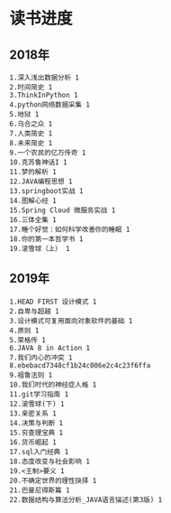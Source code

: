 # 读书进度

## 2018年

    1.深入浅出数据分析 1
    2.时间简史 1
    3.ThinkInPython 1
    4.python网络数据采集 1
    5.地狱 1
    6.乌合之众 1
    7.人类简史 1
    8.未来简史 1
    9.一个农民的亿万传奇 1
    10.克苏鲁神话I 1
    11.梦的解析 1
    12.JAVA编程思想 1
    13.springboot实战 1
    14.图解心经 1
    15.Spring Cloud 微服务实战 1
    16.三体全集 1
    17.睡个好觉：如何科学改善你的睡眠 1
    18.你的第一本哲学书 1
    19.滚雪球（上） 1

## 2019年

    1.HEAD FIRST 设计模式 1
    2.自卑与超越 1
    3.设计模式可复用面向对象软件的基础 1
    4.原则 1
    5.荣格传 1
    6.JAVA 8 in Action 1
    7.我们内心的冲突 1
    8.ebebacd7348cf1b24c006e2c4c23f6ffa
    9.祖鲁法则 1
    10.我们时代的神经症人格 1
    11.git学习指南 1 
    12.滚雪球(下) 1
    13.亲密关系 1
    14.决策与判断 1
    15.穷查理宝典 1
    16.货币崛起 1
    17.sql入门经典 1
    18.态度改变与社会影响 1
    19.<王制>要义 1
    20.不确定世界的理性抉择 1
    21.巴曼尼得斯篇 1
    22.数据结构与算法分析_JAVA语言描述(第3版) 1
